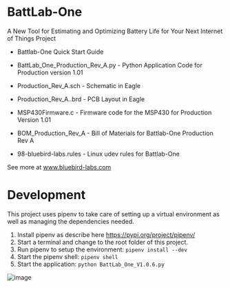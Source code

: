 # BattLab-One
A New Tool for Estimating and Optimizing Battery Life for Your Next Internet of Things Project

  - Battlab-One Quick Start Guide

  - BattLab_One_Production_Rev_A.py - Python Application Code for Production version 1.01

  - Production_Rev_A.sch - Schematic in Eagle

  - Production_Rev_A..brd - PCB Layout in Eagle

  - MSP430Firmware.c - Firmware code for the MSP430 for Production Version 1.01

  - BOM_Production_Rev_A - Bill of Materials for Battlab-One Production Rev A

  - 98-bluebird-labs.rules - Linux udev rules for Battlab-One

  See more at www.bluebird-labs.com

# Development

This project uses pipenv to take care of setting up a virtual environment as well as managing the dependencies needed.

1. Install pipenv as describe here https://pypi.org/project/pipenv/
2. Start a terminal and change to the root folder of this project.
3. Run pipenv to setup the environment: `pipenv install --dev`
4. Start the pipenv shell: `pipenv shell`
5. Start the application: `python BattLab_One_V1.0.6.py`


![image](https://user-images.githubusercontent.com/4383161/106499339-170c2800-6486-11eb-8046-a9a886a15f75.png)
